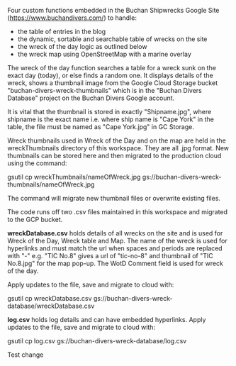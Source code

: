 Four custom functions embedded in the Buchan Shipwrecks Google Site (https://www.buchandivers.com/) to handle:

- the table of entries in the blog
- the dynamic, sortable and searchable table of wrecks on the site
- the wreck of the day logic as outlined below
- the wreck map using OpenStreetMap with a marine overlay

The wreck of the day function searches a table for a wreck sunk on the exact day (today), or else finds a random one.
It displays details of the wreck, shows a thumbnail image from the Google Cloud Storage bucket "buchan-divers-wreck-thumbnails" which is
in the "Buchan Divers Database" project on the Buchan Divers Google account.

It is vital that the thumbnail is stored in exactly "Shipname.jpg", where shipname is the exact name i.e. where ship name is "Cape York" in the table,
the file must be named as "Cape York.jpg" in GC Storage.

Wreck thumbnails used in Wreck of the Day and on the map are held in the wreckThumbnails directory of this workspace.  They are all .jpg format.  New thumbnails can be stored here and then migrated to the production cloud using the command:

gsutil cp wreckThumbnails/nameOfWreck.jpg gs://buchan-divers-wreck-thumbnails/nameOfWreck.jpg

The command will migrate new thumbnail files or overwrite existing files.

The code runs off two .csv files maintained in this workspace and migrated to the GCP bucket.

**wreckDatabase.csv** holds details of all wrecks on the site and is used for Wreck of the Day, Wreck table and Map.  The name of the wreck is used for hyperlinks and must match the url when spaces and periods are replaced with "-" e.g. "TIC No.8" gives a url of "tic-no-8" and thumbnail of "TIC No.8.jpg" for the map pop-up.  The WotD Comment field is used for wreck of the day. 

Apply updates to the file, save and migrate to cloud with:

gsutil cp wreckDatabase.csv gs://buchan-divers-wreck-database/wreckDatabase.csv

**log.csv** holds log details and can have embedded hyperlinks.  Apply updates to the file, save and migrate to cloud with:

gsutil cp log.csv gs://buchan-divers-wreck-database/log.csv

Test change


